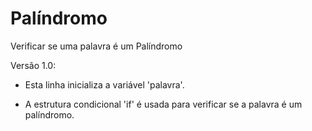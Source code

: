 # Palíndromo
Verificar se uma palavra é um Palíndromo

Versão 1.0:

- Esta linha inicializa a variável 'palavra'.

- A estrutura condicional 'if' é usada para verificar se a palavra é um palíndromo.
